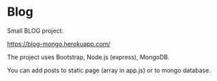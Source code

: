 # Blog
Small BLOG project.

https://blog-mongo.herokuapp.com/

The project uses Bootstrap, Node.js (express), MongoDB.

You can add posts to static page (array in app.js) or to mongo database.
